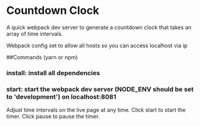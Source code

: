 # Countdown Clock

A quick webpack dev server to generate a countdown clock that takes an array of time intervals.

Webpack config set to allow all hosts so you can access localhost via ip

##Commands (yarn or npm)

### install: install all dependencies

### start: start the webpack dev server (NODE_ENV should be set to 'development') on localhost:8081

Adjust time intervals on the live page at any time. Click start to start the timer. Click pause to pause the timer.
